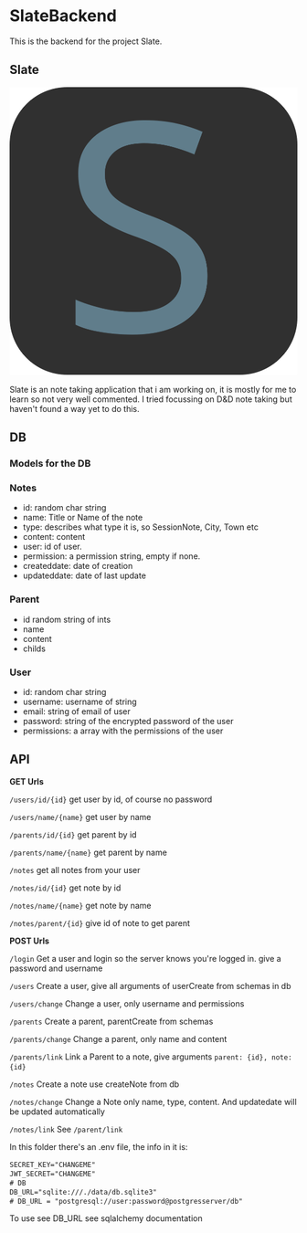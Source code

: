 # SlateBackend

This is the backend for the project Slate.

## Slate

![Logo](https://raw.githubusercontent.com/Waayway/slate-backend/main/logo.svg)

Slate is an note taking application that i am working on, it is mostly for me to learn so not very well commented.
I tried focussing on D&D note taking but haven't found a way yet to do this.

## DB

### Models for the DB

### Notes

- id: random char string
- name: Title or Name of the note
- type: describes what type it is, so SessionNote, City, Town etc
- content: content
- user: id of user.
- permission: a permission string, empty if none.
- createddate: date of creation
- updateddate: date of last update

### Parent

- id random string of ints
- name
- content
- childs

### User

- id: random char string
- username: username of string
- email: string of email of user
- password: string of the encrypted password of the user
- permissions: a array with the permissions of the user

## API

**GET Urls**

`/users/id/{id}` get user by id, of course no password

`/users/name/{name}` get user by name

`/parents/id/{id}` get parent by id

`/parents/name/{name}` get parent by name

`/notes` get all notes from your user

`/notes/id/{id}` get note by id

`/notes/name/{name}` get note by name

`/notes/parent/{id}` give id of note to get parent

**POST Urls**

`/login` Get a user and login so the server knows you're logged in. give a password and username

`/users` Create a user, give all arguments of userCreate from schemas in db

`/users/change` Change a user, only username and permissions

`/parents` Create a parent, parentCreate from schemas

`/parents/change` Change a parent, only name and content

`/parents/link` Link a Parent to a note, give arguments `parent: {id}, note: {id}`

`/notes` Create a note use createNote from db

`/notes/change` Change a Note only name, type, content. And updatedate will be updated automatically

`/notes/link` See `/parent/link`

In this folder there's an .env file, the info in it is:

```env
SECRET_KEY="CHANGEME"
JWT_SECRET="CHANGEME"
# DB
DB_URL="sqlite:///./data/db.sqlite3"
# DB_URL = "postgresql://user:password@postgresserver/db"
```

To use see DB_URL see sqlalchemy documentation
